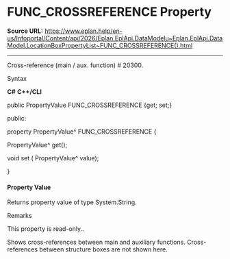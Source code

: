 # FUNC_CROSSREFERENCE Property

**Source URL:** https://www.eplan.help/en-us/Infoportal/Content/api/2026/Eplan.EplApi.DataModelu~Eplan.EplApi.DataModel.LocationBoxPropertyList~FUNC_CROSSREFERENCE().html

---

Cross-reference (main / aux. function) # 20300.

Syntax

**C#**
**C++/CLI**


public PropertyValue FUNC_CROSSREFERENCE {get; set;}

public:

property PropertyValue^ FUNC_CROSSREFERENCE {

   PropertyValue^ get();

   void set (    PropertyValue^ value);

}


#### Property Value

Returns property value of type System.String.

Remarks

This property is read-only..

Shows cross-references between main and auxiliary functions. Cross-references between structure boxes are not shown here.
